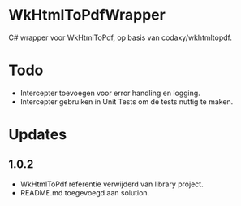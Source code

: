 # WkHtmlToPdfWrapper
C# wrapper voor WkHtmlToPdf, op basis van codaxy/wkhtmltopdf.

# Todo
* Intercepter toevoegen voor error handling en logging.
* Intercepter gebruiken in Unit Tests om de tests nuttig te maken.

# Updates

## 1.0.2
* WkHtmlToPdf referentie verwijderd van library project.
* README.md toegevoegd aan solution.